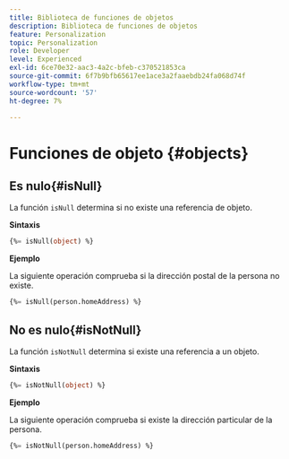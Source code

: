 ```yaml
---
title: Biblioteca de funciones de objetos
description: Biblioteca de funciones de objetos
feature: Personalization
topic: Personalization
role: Developer
level: Experienced
exl-id: 6ce70e32-aac3-4a2c-bfeb-c370521853ca
source-git-commit: 6f7b9bfb65617ee1ace3a2faaebdb24fa068d74f
workflow-type: tm+mt
source-wordcount: '57'
ht-degree: 7%

---
```


# Funciones de objeto {#objects}

## Es nulo{#isNull}

La función `isNull` determina si no existe una referencia de objeto.

**Sintaxis**

```sql
{%= isNull(object) %}
```

**Ejemplo**

La siguiente operación comprueba si la dirección postal de la persona no existe.

```sql
{%= isNull(person.homeAddress) %}
```

## No es nulo{#isNotNull}

La función `isNotNull` determina si existe una referencia a un objeto.

**Sintaxis**

```sql
{%= isNotNull(object) %}
```

**Ejemplo**

La siguiente operación comprueba si existe la dirección particular de la persona.

```sql
{%= isNotNull(person.homeAddress) %}
```
